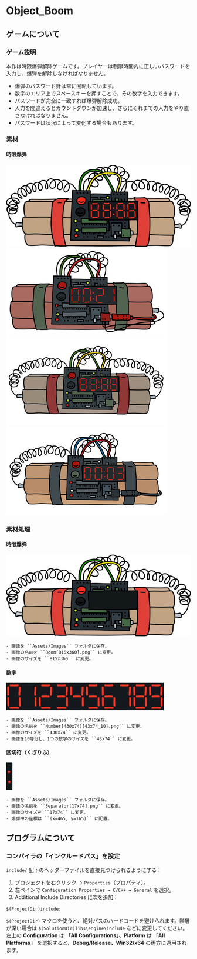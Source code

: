 ﻿# Object_Boom

## ゲームについて
### ゲーム説明
本作は時限爆弾解除ゲームです。プレイヤーは制限時間内に正しいパスワードを入力し、爆弾を解除しなければなりません。
 - 爆弾のパスワード針は常に回転しています。
 - 数字のエリア上でスペースキーを押すことで、その数字を入力できます。
 - パスワードが完全に一致すれば爆弾解除成功。
 - 入力を間違えるとカウントダウンが加速し、さらにそれまでの入力をやり直さなければなりません。
 - パスワードは状況によって変化する場合もあります。

### 素材
#### 時限爆弾
![](./Doc/Images/boom0.png)
![](./Doc/Images/boom1.jpg)
![](./Doc/Images/boom2.jpg)
![](./Doc/Images/boom3.jpg)

### 素材処理
#### 時限爆弾
![](./Assets/Images/Boom[815x360].png)

    - 画像を ``Assets/Images`` フォルダに保存。
    - 画像の名前を ``Boom[815x360].png`` に変更。
    - 画像のサイズを ``815x360`` に変更。

#### 数字
![](./Assets/Images/Number[430x74][43x74_10].png)

    - 画像を ``Assets/Images`` フォルダに保存。
    - 画像の名前を ``Number[430x74][43x74_10].png`` に変更。
    - 画像のサイズを ``430x74`` に変更。
    - 画像を10等分し、1つの数字のサイズを ``43x74`` に変更。

#### 区切符（くぎりふ）
![](./Assets/Images/Separator[17x74].png)

    - 画像を ``Assets/Images`` フォルダに保存。
    - 画像の名前を ``Separator[17x74].png`` に変更。
    - 画像のサイズを ``17x74`` に変更。
    - 爆弾中の座標は ``(x=465, y=165)`` に配置。
    



## プログラムについて
### コンパイラの「インクルードパス」を設定
``include/`` 配下のヘッダーファイルを直接見つけられるようにする：

 1. プロジェクトを右クリック → ``Properties``（プロパティ）。
 2. 左ペインで ``Configuration Properties → C/C++ → General`` を選択。
 3. Additional Include Directories に次を追加：
```
$(ProjectDir)include;
```

``$(ProjectDir)`` マクロを使うと、絶対パスのハードコードを避けられます。階層が深い場合は ``$(SolutionDir)libs\engine\include`` などに変更してください。
左上の **Configuration** は **「All Configurations」、Platform** は **「All Platforms」** を選択すると、**Debug/Release、Win32/x64** の両方に適用されます。
